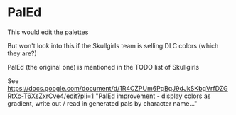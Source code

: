 PalEd
=====

This would edit the palettes

But won't look into this if the Skullgirls team is selling DLC colors (which they are?)

PalEd (the original one) is mentioned in the TODO list of Skullgirls

See https://docs.google.com/document/d/1R4CZPUm6PgBgJ9dJkSKbgVrfDZGRtXc-T6XsZxrCve4/edit?pli=1
"PalEd improvement - display colors as gradient, write out / read in generated pals by character name..."